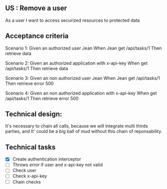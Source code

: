 ## US : Remove a user
As a user
I want to access securized resources
to protected data

## Acceptance criteria
Scenario 1:
Given an authorized user Jean
When Jean get /api/tasks/1
Then retrieve data 

Scenario 2:
Given an authorized application with x-api-key 
When get /api/tasks/1
Then retrieve data

Scenario 3:
Given an non authorized user Jean
When Jean get /api/tasks/1
Then retrieve error 500 

Scenario 4:
Given an non authorized application with x-api-key 
When get /api/tasks/1
Then retrieve error 500 

## Technical design:
It's necessary to chain all calls, because we will integrate multi thirds parties, and It' could be a big ball of mud without this chain of reponsability. 

## Technical tasks
- [x] Create authentication interceptor
- [ ] Throws error if user and x-api-key not valid
- [ ] Check user
- [ ] Check x-api-key
- [ ] Chain checks
